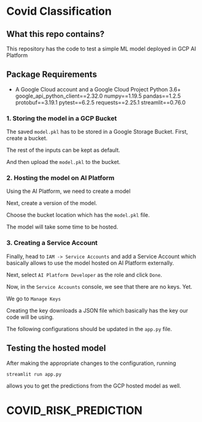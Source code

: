 # Covid Classification

## What this repo contains?

This repository has the code to test a simple ML model deployed in GCP AI Platform 


## Package Requirements
* A Google Cloud account and a Google Cloud Project 
Python 3.6+
google_api_python_client==2.32.0
numpy==1.19.5
pandas==1.2.5
protobuf==3.19.1
pytest==6.2.5
requests==2.25.1
streamlit==0.76.0

### 1. Storing the model in a GCP Bucket
The saved `model.pkl` has to be stored in a Google Storage Bucket. First, create a bucket.

The rest of the inputs can be kept as default. 

And then upload the `model.pkl` to the bucket.

### 2. Hosting the model on AI Platform
Using the AI Platform, we need to create a model


Next, create a version of the model.


Choose the bucket location which has the `model.pkl` file.


The model will take some time to be hosted.


### 3. Creating a Service Account

Finally, head to `IAM -> Service Accounts` and add a Service Account which basically allows to use the model hosted on AI Platform externally.


Next, select `AI Platform Developer` as the role and click `Done`.


Now, in the `Service Accounts` console, we see that there are no keys. Yet.

We go to `Manage Keys`


Creating the key downloads a JSON file which basically has the key our code will be using.


The following configurations should be updated in the `app.py` file.


## Testing the hosted model

After making the appropriate changes to the configuration, running

```
streamlit run app.py
```

allows you to get the predictions from the GCP hosted model as well.

# COVID_RISK_PREDICTION
